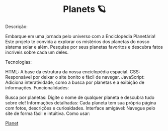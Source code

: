 
<h1 align="center">Planets 🪐</h1>

Descrição:

Embarque em uma jornada pelo universo com a Enciclopédia Planetária! Este projeto te convida a explorar os mistérios dos planetas do nosso sistema solar e além. Pesquise por seus planetas favoritos e descubra fatos incríveis sobre cada um deles.

Tecnologias:

HTML: A base da estrutura da nossa enciclopédia espacial.
CSS: Responsável por deixar o site bonito e fácil de navegar.
JavaScript: Adiciona interatividade, como a busca por planetas e a exibição de informações.
Funcionalidades:

Busca por planetas: Digite o nome de qualquer planeta e descubra tudo sobre ele!
Informações detalhadas: Cada planeta tem sua própria página com fotos, descrições e curiosidades.
Interface amigável: Navegue pelo site de forma fácil e intuitiva.
Como usar:

<a href="xpablosx.github.io/Planet" target="_blank">
<p>Planet</p>
